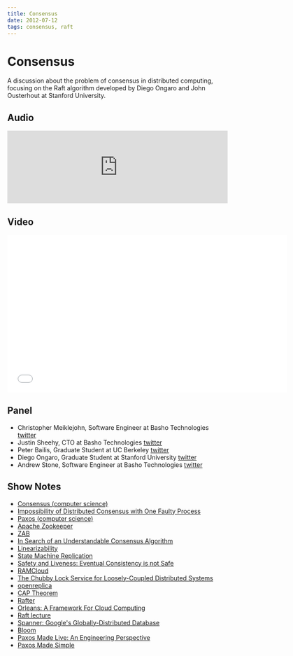 ```yaml
---
title: Consensus
date: 2012-07-12
tags: consensus, raft
---
```


# Consensus

A discussion about the problem of consensus in distributed computing,
focusing on the Raft algorithm developed by Diego Ongaro and John
Ousterhout at Stanford University.

## Audio

<iframe width="100%" height="166" scrolling="no" frameborder="no" src="https://w.soundcloud.com/player/?url=http%3A%2F%2Fapi.soundcloud.com%2Ftracks%2F100811088"></iframe>

## Video

<iframe class="youtube-player" width="640" height="360" src="//www.youtube.com/embed/C8LrUZBxfdw" frameborder="0" allowfullscreen="allowfullscreen"></iframe>

## Panel

* Christopher Meiklejohn, Software Engineer at Basho Technologies
  [twitter](http://twitter.com/cmeik)
* Justin Sheehy, CTO at Basho Technologies
  [twitter](http://twitter.com/justinsheehy)
* Peter Bailis, Graduate Student at UC Berkeley
  [twitter](http://twitter.com/pbailis)
* Diego Ongaro, Graduate Student at Stanford University
  [twitter](http://twitter.com/ongardie)
* Andrew Stone, Software Engineer at Basho Technologies
  [twitter](http://twitter.com/andrew_j_stone)

## Show Notes

* [Consensus (computer science)](http://en.wikipedia.org/wiki/Consensus_(computer_science))
* [Impossibility of Distributed Consensus with One Faulty Process](http://cs-www.cs.yale.edu/homes/arvind/cs425/doc/fischer.pdf)
* [Paxos (computer science)](http://en.wikipedia.org/wiki/Paxos_(computer_science))
* [Apache Zookeeper](http://zookeeper.apache.org)
* [ZAB](http://zookeeper.apache.org/doc/r3.2.2/zookeeperInternals.html)
* [In Search of an Understandable Consensus Algorithm](https://ramcloud.stanford.edu/wiki/download/attachments/11370504/raft.pdf)
* [Linearizability](https://en.wikipedia.org/wiki/Linearizability)
* [State Machine Replication](http://en.wikipedia.org/wiki/State_machine_replication)
* [Safety and Liveness: Eventual Consistency is not Safe](http://www.bailis.org/blog/safety-and-liveness-eventual-consistency-is-not-safe/)
* [RAMCloud](https://ramcloud.stanford.edu)
* [The Chubby Lock Service for Loosely-Coupled Distributed Systems](http://research.google.com/archive/chubby.html)
* [openreplica](http://openreplica.org)
* [CAP Theorem](http://en.wikipedia.org/wiki/CAP_theorem)
* [Rafter](https://github.com/andrewjstone/rafter)
* [Orleans: A Framework For Cloud Computing](http://research.microsoft.com/en-us/projects/orleans)
* [Raft lecture](http://www.youtube.com/watch?v=YbZ3zDzDnrw)
* [Spanner: Google's Globally-Distributed Database](http://research.google.com/archive/spanner.html)
* [Bloom](http://www.bloom-lang.net)
* [Paxos Made Live: An Engineering Perspective](http://dl.acm.org/citation.cfm?id=1281103)
* [Paxos Made Simple](http://www.cs.utexas.edu/users/lorenzo/corsi/cs380d/past/03F/notes/paxos-simple.pdf)
